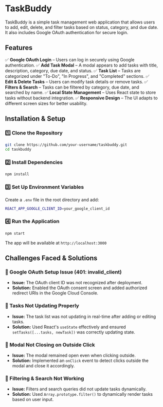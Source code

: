 # TaskBuddy

TaskBuddy is a simple task management web application that allows users to add, edit, delete, and filter tasks based on status, category, and due date. It also includes Google OAuth authentication for secure login.

## Features

✅ **Google OAuth Login** – Users can log in securely using Google authentication.
✅ **Add Task Modal** – A modal appears to add tasks with title, description, category, due date, and status.
✅ **Task List** – Tasks are categorized under "To-Do", "In Progress", and "Completed" sections.
✅ **Edit & Delete Tasks** – Users can modify task details or remove tasks.
✅ **Filters & Search** – Tasks can be filtered by category, due date, and searched by name.
✅ **Local State Management** – Uses React state to store tasks without backend integration.
✅ **Responsive Design** – The UI adapts to different screen sizes for better usability.

## Installation & Setup

### 1️⃣ Clone the Repository
```sh
git clone https://github.com/your-username/taskbuddy.git
cd taskbuddy
```

### 2️⃣ Install Dependencies
```sh
npm install
```

### 3️⃣ Set Up Environment Variables
Create a `.env` file in the root directory and add:
```sh
REACT_APP_GOOGLE_CLIENT_ID=your_google_client_id
```

### 4️⃣ Run the Application
```sh
npm start
```
The app will be available at `http://localhost:3000`

## Challenges Faced & Solutions

### 🔹 Google OAuth Setup Issue (401: invalid_client)
- **Issue:** The OAuth client ID was not recognized after deployment.
- **Solution:** Enabled the OAuth consent screen and added authorized redirect URIs in the Google Cloud Console.

### 🔹 Tasks Not Updating Properly
- **Issue:** The task list was not updating in real-time after adding or editing tasks.
- **Solution:** Used React's `useState` effectively and ensured `setTasks([...tasks, newTask])` was correctly updating state.

### 🔹 Modal Not Closing on Outside Click
- **Issue:** The modal remained open even when clicking outside.
- **Solution:** Implemented an `onClick` event to detect clicks outside the modal and close it accordingly.

### 🔹 Filtering & Search Not Working
- **Issue:** Filters and search queries did not update tasks dynamically.
- **Solution:** Used `Array.prototype.filter()` to dynamically render tasks based on user input.


